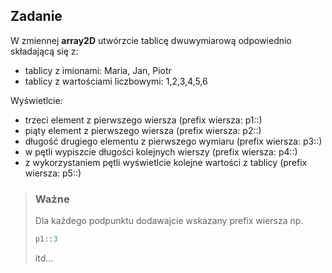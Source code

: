 Zadanie 
---
W zmiennej **array2D** utwórzcie tablicę dwuwymiarową odpowiednio składającą się z:
- tablicy z imionami: Maria, Jan, Piotr
- tablicy z wartościami liczbowymi: 1,2,3,4,5,6

Wyświetlcie:
- trzeci element z pierwszego wiersza (prefix wiersza: p1::)
- piąty element z pierwszego wiersza (prefix wiersza: p2::)
- długość drugiego elementu z pierwszego wymiaru (prefix wiersza: p3::)
- w pętli wypiszcie długości kolejnych wierszy (prefix wiersza: p4::)
- z wykorzystaniem pętli wyświetlcie kolejne wartości z tablicy (prefix wiersza: p5::)


> ### Ważne
> Dla każdego podpunktu dodawajcie wskazany prefix wiersza np.
> ```js
> p1::3
>```
> itd...